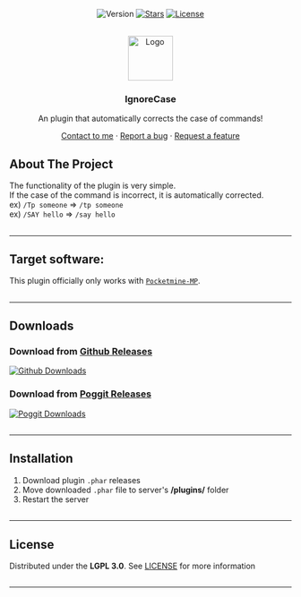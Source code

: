 <!-- PROJECT BADGES -->
<div align="center">

![Version][version-badge]
[![Stars][stars-badge]][stars-url]
[![License][license-badge]][license-url]

</div>


<!-- PROJECT LOGO -->
<br />
<div align="center">
  <img src="https://raw.githubusercontent.com/presentkim-pm/IgnoreCase/main/assets/icon.png" alt="Logo" width="80" height="80">
  <h3>IgnoreCase</h3>
  <p align="center">
    An plugin that automatically corrects the case of commands!

[Contact to me][author-discord] · [Report a bug][issues-url] · [Request a feature][issues-url]

  </p>
</div>


<!-- ABOUT THE PROJECT -->

## About The Project

The functionality of the plugin is very simple.  
If the case of the command is incorrect, it is automatically corrected.  
ex) `/Tp someone` => `/tp someone`  
ex) `/SAY hello` => `/say hello`

##

-----

## Target software:

This plugin officially only works with [`Pocketmine-MP`](https://github.com/pmmp/PocketMine-MP/).

##

-----

## Downloads

### Download from [Github Releases][releases-url]

[![Github Downloads][release-badge]][releases-url]

###

### Download from [Poggit Releases][poggit-release-url]

[![Poggit Downloads][poggit-downloads-badge]][poggit-release-url]

##

-----

## Installation

1) Download plugin `.phar` releases
2) Move downloaded `.phar` file to server's **/plugins/** folder
3) Restart the server

##

-----

## License

Distributed under the **LGPL 3.0**. See [LICENSE][license-url] for more information

##

-----

[author-discord]: https://discordapp.com/users/345772340279508993

[poggit-ci-badge]: https://poggit.pmmp.io/ci.shield/presentkim-pm/IgnoreCase/IgnoreCase?style=for-the-badge

[poggit-version-badge]: https://poggit.pmmp.io/shield.api/IgnoreCase?style=for-the-badge

[poggit-downloads-badge]: https://poggit.pmmp.io/shield.dl.total/IgnoreCase?style=for-the-badge

[version-badge]: https://img.shields.io/github/v/release/presentkim-pm/IgnoreCase?display_name=tag&style=for-the-badge&label=VERSION

[release-badge]: https://img.shields.io/github/downloads/presentkim-pm/IgnoreCase/total?style=for-the-badge&label=GITHUB%20

[stars-badge]: https://img.shields.io/github/stars/presentkim-pm/IgnoreCase.svg?style=for-the-badge

[license-badge]: https://img.shields.io/github/license/presentkim-pm/IgnoreCase.svg?style=for-the-badge

[poggit-ci-url]: https://poggit.pmmp.io/ci/presentkim-pm/IgnoreCase/IgnoreCase

[poggit-release-url]: https://poggit.pmmp.io/p/IgnoreCase

[stars-url]: https://github.com/presentkim-pm/IgnoreCase/stargazers

[releases-url]: https://github.com/presentkim-pm/IgnoreCase/releases

[issues-url]: https://github.com/presentkim-pm/IgnoreCase/issues

[license-url]: https://github.com/presentkim-pm/IgnoreCase/blob/main/LICENSE

[project-icon]: https://raw.githubusercontent.com/presentkim-pm/IgnoreCase/main/assets/icon.png

[project-preview]: https://raw.githubusercontent.com/presentkim-pm/IgnoreCase/main/assets/preview.gif
